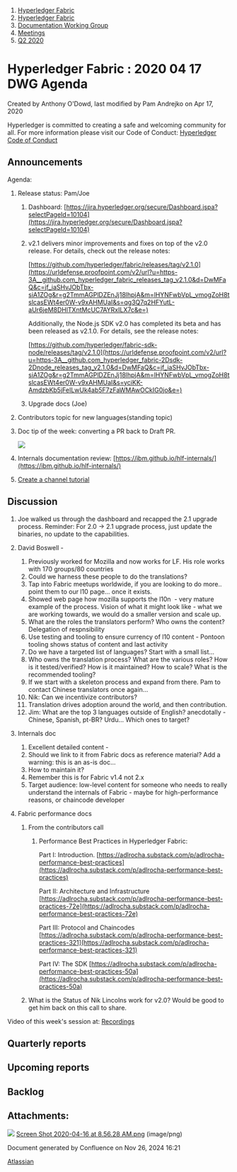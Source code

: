 1. [Hyperledger Fabric](index.html)
2. [Hyperledger Fabric](Hyperledger-Fabric_22839309.html)
3. [Documentation Working Group](Documentation-Working-Group_22839782.html)
4. [Meetings](Meetings_22839778.html)
5. [Q2 2020](Q2-2020_22841811.html)

# Hyperledger Fabric : 2020 04 17 DWG Agenda

Created by Anthony O'Dowd, last modified by Pam Andrejko on Apr 17, 2020

Hyperledger is committed to creating a safe and welcoming community for all. For more information please visit our Code of Conduct: [Hyperledger Code of Conduct](https://lf-hyperledger.atlassian.net/wiki/spaces/HYP/pages/19595281/Hyperledger+Code+of+Conduct)

## Announcements

Agenda:

1. Release status: Pam/Joe
   
   1. Dashboard: [https://jira.hyperledger.org/secure/Dashboard.jspa?selectPageId=10104](https://jira.hyperledger.org/secure/Dashboard.jspa?selectPageId=10104)
   2. v2.1 delivers minor improvements and fixes on top of the v2.0 release. For details, check out the release notes:
      
      [https://github.com/hyperledger/fabric/releases/tag/v2.1.0](https://urldefense.proofpoint.com/v2/url?u=https-3A__github.com_hyperledger_fabric_releases_tag_v2.1.0&d=DwMFaQ&c=jf_iaSHvJObTbx-siA1ZOg&r=g2TmmAGPlDZEnJj18lhpjA&m=lHYNFwbVpL_vmogZoH8tslcasEWt4er0W-v9xAHMUaI&s=qg3Q7q2HFYutL-aUr6jeM8DHlTXntMcUC7AYRxILX7c&e=)
      
      Additionally, the Node.js SDK v2.0 has completed its beta and has been released as v2.1.0. For details, see the release notes:
      
      [https://github.com/hyperledger/fabric-sdk-node/releases/tag/v2.1.0](https://urldefense.proofpoint.com/v2/url?u=https-3A__github.com_hyperledger_fabric-2Dsdk-2Dnode_releases_tag_v2.1.0&d=DwMFaQ&c=jf_iaSHvJObTbx-siA1ZOg&r=g2TmmAGPlDZEnJj18lhpjA&m=lHYNFwbVpL_vmogZoH8tslcasEWt4er0W-v9xAHMUaI&s=yciKK-AmdzbKb5jFeILwUk4ab5F7zFaWMAwOCkIG0jo&e=)
   3. Upgrade docs (Joe)
2. Contributors topic for new languages(standing topic)
   
3. Doc tip of the week: converting a PR back to Draft PR.
   
   ![](attachments/22841838/22841844.png?height=250)
   
4. Internals documentation review: [https://ibm.github.io/hlf-internals/](https://ibm.github.io/hlf-internals/)
5. [Create a channel tutorial](https://github.com/hyperledger/fabric/pull/1105)

## Discussion

1. Joe walked us through the dashboard and recapped the 2.1 upgrade process. Reminder: For 2.0 → 2.1 upgrade process, just update the binaries, no update to the capabilities.
2. David Boswell -
   
   01. Previously worked for Mozilla and now works for LF. His role works with 170 groups/80 countries
   02. Could we harness these people to do the translations?
   03. Tap into Fabric meetups worldwide, if you are looking to do more.. point them to our l10 page... once it exists.
   04. Showed web page how mozilla supports the l10n  - very mature example of the process. Vision of what it might look like - what we are working towards, we would do a smaller version and scale up.
   05. What are the roles the translators perform? Who owns the content? Delegation of respnsibility
   06. Use testing and tooling to ensure currency of l10 content - Pontoon tooling shows status of content and last activity
   07. Do we have a targeted list of languages? Start with a small list...
   08. Who owns the translation process? What are the various roles? How is it tested/verified? How is it maintained? How to scale? What is the recommended tooling?
   09. If we start with a skeleton process and expand from there. Pam to contact Chinese translators once again...
   10. Nik: Can we incentivize contributors?
   11. Translation drives adoption around the world, and then contribution.
   12. Jim: What are the top 3 languages outside of English? anecdotally - Chinese, Spanish, pt-BR? Urdu... Which ones to target?
3. Internals doc
   
   1. Excellent detailed content -
   2. Should we link to it from Fabric docs as reference material? Add a warning: this is an as-is doc...
   3. How to maintain it?
   4. Remember this is for Fabric v1.4 not 2.x
   5. Target audience: low-level content for someone who needs to really understand the internals of Fabric - maybe for high-performance reasons, or chaincode developer
4. Fabric performance docs
   
   1. From the contributors call
      
      1. Performance Best Practices in Hyperledger Fabric:
         
         Part I: Introduction. [https://adlrocha.substack.com/p/adlrocha-performance-best-practices](https://adlrocha.substack.com/p/adlrocha-performance-best-practices)
         
         Part II: Architecture and Infrastructure [https://adlrocha.substack.com/p/adlrocha-performance-best-practices-72e](https://adlrocha.substack.com/p/adlrocha-performance-best-practices-72e)
         
         Part III: Protocol and Chaincodes [https://adlrocha.substack.com/p/adlrocha-performance-best-practices-321](https://adlrocha.substack.com/p/adlrocha-performance-best-practices-321)
         
         Part IV: The SDK [https://adlrocha.substack.com/p/adlrocha-performance-best-practices-50a](https://adlrocha.substack.com/p/adlrocha-performance-best-practices-50a)
   2. What is the Status of Nik Lincolns work for v2.0? Would be good to get him back on this call to share.

Video of this week's session at: [Recordings](https://lf-hyperledger.atlassian.net/wiki/display/fabric/Recordings)

## Quarterly reports

## Upcoming reports

## Backlog

## Attachments:

![](images/icons/bullet_blue.gif) [Screen Shot 2020-04-16 at 8.56.28 AM.png](attachments/22841838/22841844.png) (image/png)

Document generated by Confluence on Nov 26, 2024 16:21

[Atlassian](http://www.atlassian.com/)
